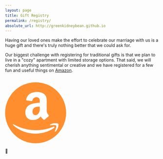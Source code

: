 ```yaml
---
layout: page
title: Gift Registry
permalink: /registry/
absolute_url: http://greenkidneybean.github.io
---
```

Having our loved ones make the effort to celebrate our marriage with us is a huge gift and there's truly nothing better that we could ask for.

Our biggest challenge with registering for traditional gifts is that we plan to live in a "cozy" apartment with limited storage options. That said, we will cherish anything sentimental or creative and we have registered for a few fun and useful things on [Amazon](https://www.amazon.com/wedding/katherine-touzinsky-michael-chambers-granville-september-2018/registry/GE7URJ26FE8N).

<br>
<a href="https://www.amazon.com/wedding/katherine-touzinsky-michael-chambers-granville-september-2018/registry/GE7URJ26FE8N">
<img class="centered-and-cropped" width="200" height="200" style="border-radius:50%" src="/assets/amazon.png" >
</a>

:gift:
